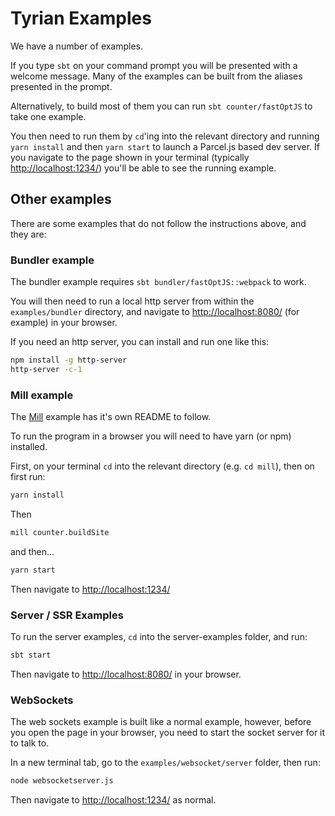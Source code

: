 # Tyrian Examples

We have a number of examples.

If you type `sbt` on your command prompt you will be presented with a welcome message. Many of the examples can be built from the aliases presented in the  prompt.

Alternatively, to build most of them you can run `sbt counter/fastOptJS` to take one example.

You then need to run them by `cd`'ing into the relevant directory and running `yarn install` and then `yarn start` to launch a Parcel.js based dev server. If you navigate to the page shown in your terminal (typically [http://localhost:1234/](http://localhost:1234/)) you'll be able to see the running example.

## Other examples

There are some examples that do not follow the instructions above, and they are:

### Bundler example

The bundler example requires `sbt bundler/fastOptJS::webpack` to work.

You will then need to run a local http server from within the `examples/bundler` directory, and navigate to [http://localhost:8080/](http://localhost:8080/) (for example) in your browser.

If you need an http server, you can install and run one like this:

```sh
npm install -g http-server
http-server -c-1
```

### Mill example

The [Mill](https://com-lihaoyi.github.io/mill/mill/Intro_to_Mill.html) example has it's own README to follow.

To run the program in a browser you will need to have yarn (or npm) installed.

First, on your terminal `cd` into the relevant directory (e.g. `cd mill`), then on first run:

```sh
yarn install
```

Then

```sh
mill counter.buildSite
```

and then...

```sh
yarn start
```

Then navigate to [http://localhost:1234/](http://localhost:1234/)

### Server / SSR Examples

To run the server examples, `cd` into the server-examples folder, and run:

```sh
sbt start
```

Then navigate to [http://localhost:8080/](http://localhost:8080/) in your browser.

### WebSockets

The web sockets example is built like a normal example, however, before you open the page in your browser, you need to start the socket server for it to talk to.

In a new terminal tab, go to the `examples/websocket/server` folder, then run:

```sh
node websocketserver.js
```

Then navigate to [http://localhost:1234/](http://localhost:1234/) as normal.
